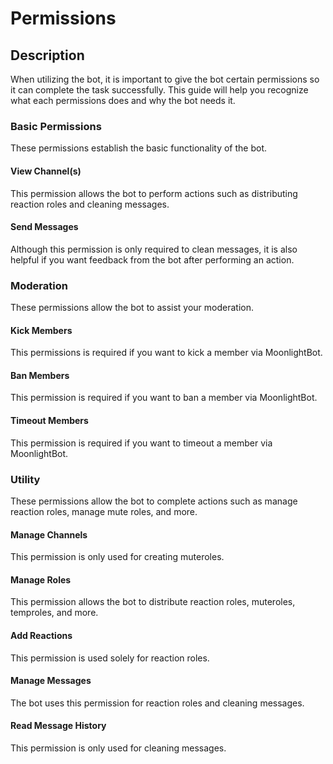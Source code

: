 # Permissions

## Description

When utilizing the bot, it is important to give the bot certain permissions so it can complete the task successfully. This guide will help you recognize what each permissions does and why the bot needs it.

### **Basic Permissions**

These permissions establish the basic functionality of the bot.

#### View Channel(s)

This permission allows the bot to perform actions such as distributing reaction roles and cleaning messages.

#### Send Messages

Although this permission is only required to clean messages, it is also helpful if you want feedback from the bot after performing an action.

### **Moderation**

These permissions allow the bot to assist your moderation.

#### Kick Members

This permissions is required if you want to kick a member via MoonlightBot.

#### Ban Members

This permission is required if you want to ban a member via MoonlightBot.

#### Timeout Members

This permission is required if you want to timeout a member via MoonlightBot.

### **Utility**

These permissions allow the bot to complete actions such as manage reaction roles, manage mute roles, and more.

#### Manage Channels

This permission is only used for creating muteroles.

#### Manage Roles

This permission allows the bot to distribute reaction roles, muteroles, temproles, and more.

#### Add Reactions

This permission is used solely for reaction roles.

#### Manage Messages

The bot uses this permission for reaction roles and cleaning messages.

#### Read Message History

This permission is only used for cleaning messages.